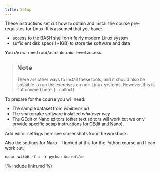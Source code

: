 ```yaml
---
title: Setup
---
```


These instructions set out how to obtain and install the course pre-requisites for Linux. It is assumed
that you have:
* access to the BASH shell on a fairly modern Linux system
* sufficient disk space (~1GB) to store the software and data

You *do not* need root/administrator level access.

> ## Note
> There are other ways to install these tools, and it should also be possible to run the exercises on
> non-Linux systems. However, this is not covered here.
{: .callout}

To prepare for the course you will need:

* The sample dataset from *whatever url*
* The snakemake software installed *whatever way*
* The GEdit or Nano editors (other text editors will work but we only provide specific setup instructions
  for GEdit and Nano).

Add editor settings here see screenshots from the workbook.

Also the settings for Nano - I looked at this for the Python course and I can work out.

```
nano -wiSOE -T 4 -Y python Snakefile
```

{% include links.md %}
